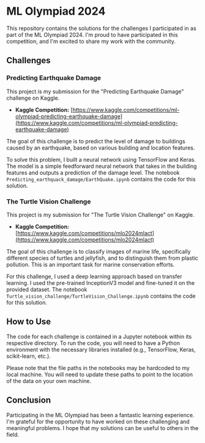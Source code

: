 # ML Olympiad 2024

This repository contains the solutions for the challenges I participated in as part of the ML Olympiad 2024. I'm proud to have participated in this competition, and I'm excited to share my work with the community.

## Challenges

### Predicting Earthquake Damage

This project is my submission for the "Predicting Earthquake Damage" challenge on Kaggle.

*   **Kaggle Competition:** [https://www.kaggle.com/competitions/ml-olympiad-predicting-earthquake-damage](https://www.kaggle.com/competitions/ml-olympiad-predicting-earthquake-damage)

The goal of this challenge is to predict the level of damage to buildings caused by an earthquake, based on various building and location features.

To solve this problem, I built a neural network using TensorFlow and Keras. The model is a simple feedforward neural network that takes in the building features and outputs a prediction of the damage level. The notebook `Predicting_earthquack_damage/EarthQuake.ipynb` contains the code for this solution.

### The Turtle Vision Challenge

This project is my submission for "The Turtle Vision Challenge" on Kaggle.

*   **Kaggle Competition:** [https://www.kaggle.com/competitions/mlo2024mlact](https://www.kaggle.com/competitions/mlo2024mlact)

The goal of this challenge is to classify images of marine life, specifically different species of turtles and jellyfish, and to distinguish them from plastic pollution. This is an important task for marine conservation efforts.

For this challenge, I used a deep learning approach based on transfer learning. I used the pre-trained InceptionV3 model and fine-tuned it on the provided dataset. The notebook `Turtle_vision_challenge/TurtleVision_Challenge.ipynb` contains the code for this solution.

## How to Use

The code for each challenge is contained in a Jupyter notebook within its respective directory. To run the code, you will need to have a Python environment with the necessary libraries installed (e.g., TensorFlow, Keras, scikit-learn, etc.).

Please note that the file paths in the notebooks may be hardcoded to my local machine. You will need to update these paths to point to the location of the data on your own machine.

## Conclusion

Participating in the ML Olympiad has been a fantastic learning experience. I'm grateful for the opportunity to have worked on these challenging and meaningful problems. I hope that my solutions can be useful to others in the field.
